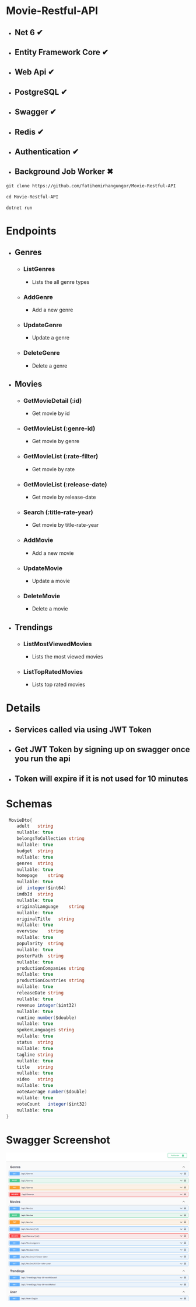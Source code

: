 # Movie-Restful-API

- ## Net 6 ✔
- ## Entity Framework Core ✔
- ## Web Api ✔
- ## PostgreSQL ✔
- ## Swagger ✔
- ## Redis ✔
- ## Authentication ✔
- ## Background Job Worker ✖

```
git clone https://github.com/fatihemirhangungor/Movie-Restful-API
```

```
cd Movie-Restful-API
```

```
dotnet run
```

# Endpoints

- ## Genres
  - ### ListGenres
    - Lists the all genre types
  - ### AddGenre
    - Add a new genre
  - ### UpdateGenre
    - Update a genre
  - ### DeleteGenre
    - Delete a genre
 
- ## Movies
  - ### GetMovieDetail (:id)
    - Get movie by id
  - ### GetMovieList (:genre-id)
    - Get movie by genre
  - ### GetMovieList (:rate-filter)
    - Get movie by rate
  - ### GetMovieList (:release-date)
    - Get movie by release-date
  - ### Search (:title-rate-year)
    - Get movie by title-rate-year
  - ### AddMovie
    - Add a new movie
  - ### UpdateMovie
    - Update a movie
  - ### DeleteMovie
    - Delete a movie

- ## Trendings
  - ### ListMostViewedMovies
    - Lists the most viewed movies
  - ### ListTopRatedMovies
    - Lists top rated movies

# Details

 - ## Services called via using JWT Token
 - ## Get JWT Token by signing up on swagger once you run the api
 - ## Token will expire if it is not used for 10 minutes

# Schemas

```c#
 MovieDto{
    adult	string
    nullable: true
    belongsToCollection	string
    nullable: true
    budget	string
    nullable: true
    genres	string
    nullable: true
    homepage	string
    nullable: true
    id	integer($int64)
    imdbId	string
    nullable: true
    originalLanguage	string
    nullable: true
    originalTitle	string
    nullable: true
    overview	string
    nullable: true
    popularity	string
    nullable: true
    posterPath	string
    nullable: true
    productionCompanies	string
    nullable: true
    productionCountries	string
    nullable: true
    releaseDate	string
    nullable: true
    revenue	integer($int32)
    nullable: true
    runtime	number($double)
    nullable: true
    spokenLanguages	string
    nullable: true
    status	string
    nullable: true
    tagline	string
    nullable: true
    title	string
    nullable: true
    video	string
    nullable: true
    voteAverage	number($double)
    nullable: true
    voteCount	integer($int32)
    nullable: true
}
```

# Swagger Screenshot
![Swagger](https://github.com/fatihemirhangungor/Movie-Restful-API/blob/main/Images/Swagger.png)
